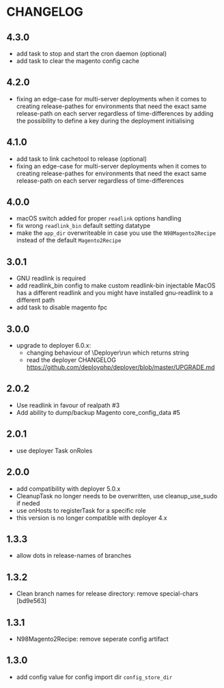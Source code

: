 # CHANGELOG

## 4.3.0

- add task to stop and start the cron daemon (optional)
- add task to clear the magento config cache

## 4.2.0

- fixing an edge-case for multi-server deployments when it comes to creating release-pathes for environments that need the exact same release-path on each server regardless of time-differences by adding the possibility to define a key during the deployment initialising

## 4.1.0

- add task to link cachetool to release (optional)
- fixing an edge-case for multi-server deployments when it comes to creating release-pathes for environments that need the exact same release-path on each server regardless of time-differences

## 4.0.0

- macOS switch added for proper `readlink` options handling
- fix wrong `readlink_bin` default setting datatype
- make the `app_dir` overwriteable in case you use the `N98Magento2Recipe` instead of the default `Magento2Recipe`

## 3.0.1

- GNU readlink is required
- add readlink_bin config to make custom readlink-bin injectable 
    MacOS has a different readlink and you might have installed gnu-readlink to a different path
- add task to disable magento fpc

## 3.0.0

- upgrade to deployer 6.0.x:
    - changing behaviour of \Deployer\run which returns string
    - read the deployer CHANGELOG https://github.com/deployphp/deployer/blob/master/UPGRADE.md

## 2.0.2

- Use readlink in favour of realpath #3
- Add ability to dump/backup Magento core_config_data #5

## 2.0.1

- use deployer Task onRoles

## 2.0.0

- add compatibility with deployer 5.0.x
- CleanupTask no longer needs to be overwritten, use cleanup_use_sudo if neded
- use onHosts to registerTask for a specific role
- this version is no longer compatible with deployer 4.x

## 1.3.3

- allow dots in release-names of branches

## 1.3.2

- Clean branch names for release directory: remove special-chars [bd9e563]

## 1.3.1

- N98Magento2Recipe: remove seperate config artifact

## 1.3.0

- add config value for config import dir `config_store_dir`
